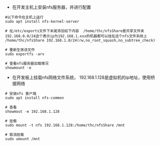 + 在开发主机上安装nfs服务器，并进行配置

```
#以下命令在主机上运行
sudo apt install nfs-kernel-server

# 在/etc/exports文件下末尾添加如下内容  /home/thc/nfsShare是共享文件夹  192.168.0.0/24这个表示ip为192.168.1.xxx的机器都可以挂在这个nfs文件系统上
/home/thc/nfsShare 192.168.1.0/24(rw,no_root_squash,no_subtree_check)

# 重新生效该文件
sudo exportfs -arv

# 查看nfs服务器加载情况
showmount -e
```

+ 在开发板上挂载nfs网络文件系统， 192.168.1.128是虚拟机的ip地址，使用桥接网络

```
# 安装nfs 客户端
sudo apt install nfs-common

# 查看
showmout -e 192.168.1.128

# 挂载
sudo mount -t nfs 192.168.1.128:/home/thc/nfsShare /mnt

# 取消挂载
sudo umount /mnt
```


